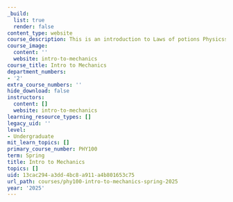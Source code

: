 ```yaml
---
_build:
  list: true
  render: false
content_type: website
course_description: This is an introduction to Laws of potions Physicssss
course_image:
  content: ''
  website: intro-to-mechanics
course_title: Intro to Mechanics
department_numbers:
- '2'
extra_course_numbers: ''
hide_download: false
instructors:
  content: []
  website: intro-to-mechanics
learning_resource_types: []
legacy_uid: ''
level:
- Undergraduate
mit_learn_topics: []
primary_course_number: PHY100
term: Spring
title: Intro to Mechanics
topics: []
uid: 13cac294-a3dd-4bc8-a911-a4b801653c75
url_path: courses/phy100-intro-to-mechanics-spring-2025
year: '2025'
---
```


